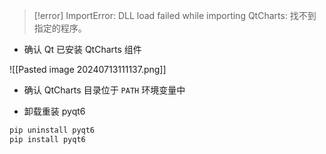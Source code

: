 > [!error]
> ImportError: DLL load failed while importing QtCharts: 找不到指定的程序。

- 确认 Qt 已安装 QtCharts 组件

![[Pasted image 20240713111137.png]]

- 确认 QtCharts 目录位于 `PATH` 环境变量中

- 卸载重装 pyqt6

```bash
pip uninstall pyqt6
pip install pyqt6
```